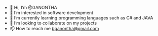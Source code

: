 - 👋 Hi, I’m @GANONTHA
- 👀 I’m interested in software development
- 🌱 I’m currently learning programming languages such as C# and JAVA
- 💞️ I’m looking to collaborate on my projects
- 📫 How to reach me bganontha@gmail.com

<!---
GANONTHA/GANONTHA is a ✨ special ✨ repository because its `README.md` (this file) appears on your GitHub profile.
You can click the Preview link to take a look at your changes.
--->
